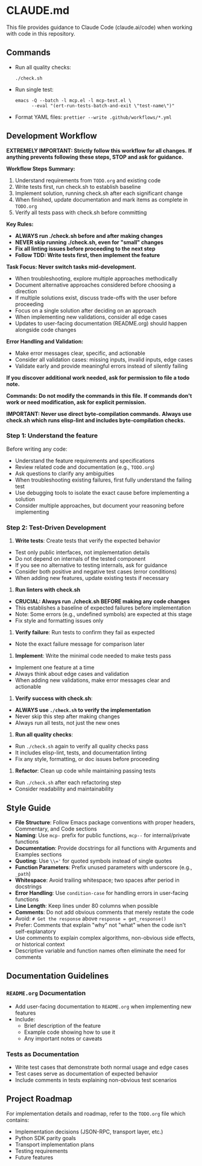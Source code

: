 # CLAUDE.md

This file provides guidance to Claude Code (claude.ai/code) when working
with code in this repository.

## Commands

- Run all quality checks:

  ```shell
  ./check.sh
  ```

- Run single test:

  ```shell
  emacs -Q --batch -l mcp.el -l mcp-test.el \
        --eval "(ert-run-tests-batch-and-exit \"test-name\")"
  ```

- Format YAML files: `prettier --write .github/workflows/*.yml`

## Development Workflow

**EXTREMELY IMPORTANT: Strictly follow this workflow for all changes.**
**If anything prevents following these steps, STOP and ask for guidance.**

**Workflow Steps Summary:**

1. Understand requirements from `TODO.org` and existing code
1. Write tests first, run check.sh to establish baseline
1. Implement solution, running check.sh after each significant change
1. When finished, update documentation and mark items as complete in `TODO.org`
1. Verify all tests pass with check.sh before committing

**Key Rules:**

- **ALWAYS run ./check.sh before and after making changes**
- **NEVER skip running ./check.sh, even for "small" changes**
- **Fix all linting issues before proceeding to the next step**
- **Follow TDD: Write tests first, then implement the feature**

**Task Focus: Never switch tasks mid-development.**

- When troubleshooting, explore multiple approaches methodically
- Document alternative approaches considered before choosing a direction
- If multiple solutions exist, discuss trade-offs with the user before proceeding
- Focus on a single solution after deciding on an approach
- When implementing new validations, consider all edge cases
- Updates to user-facing documentation (README.org) should happen alongside
  code changes

**Error Handling and Validation:**

- Make error messages clear, specific, and actionable
- Consider all validation cases: missing inputs, invalid inputs, edge cases
- Validate early and provide meaningful errors instead of silently failing

**If you discover additional work needed, ask for permission to file a todo note.**

**Commands: Do not modify the commands in this file.**
**If commands don't work or need modification, ask for explicit permission.**

**IMPORTANT: Never use direct byte-compilation commands.**
**Always use check.sh which runs elisp-lint and includes byte-compilation checks.**

### Step 1: Understand the feature

Before writing any code:

- Understand the feature requirements and specifications
- Review related code and documentation (e.g., `TODO.org`)
- Ask questions to clarify any ambiguities
- When troubleshooting existing failures, first fully understand the failing test
- Use debugging tools to isolate the exact cause before implementing a solution
- Consider multiple approaches, but document your reasoning before implementing

### Step 2: Test-Driven Development

1. **Write tests**: Create tests that verify the expected behavior

- Test only public interfaces, not implementation details
- Do not depend on internals of the tested component
- If you see no alternative to testing internals, ask for guidance
- Consider both positive and negative test cases (error conditions)
- When adding new features, update existing tests if necessary

1. **Run linters with check.sh**

- **CRUCIAL: Always run ./check.sh BEFORE making any code changes**
- This establishes a baseline of expected failures before implementation
- Note: Some errors (e.g., undefined symbols) are expected at this stage
- Fix style and formatting issues only

1. **Verify failure**: Run tests to confirm they fail as expected

- Note the exact failure message for comparison later

1. **Implement**: Write the minimal code needed to make tests pass

- Implement one feature at a time
- Always think about edge cases and validation
- When adding new validations, make error messages clear and actionable

1. **Verify success with check.sh**:

- **ALWAYS use `./check.sh` to verify the implementation**
- Never skip this step after making changes
- Always run all tests, not just the new ones

1. **Run all quality checks**:

- Run `./check.sh` again to verify all quality checks pass
- It includes elisp-lint, tests, and documentation linting
- Fix any style, formatting, or doc issues before proceeding

1. **Refactor**: Clean up code while maintaining passing tests

- Run `./check.sh` after each refactoring step
- Consider readability and maintainability

## Style Guide

- **File Structure**: Follow Emacs package conventions with proper headers,
  Commentary, and Code sections
- **Naming**: Use `mcp-` prefix for public functions, `mcp--` for internal/private
  functions
- **Documentation**: Provide docstrings for all functions with Arguments and Examples
  sections
- **Quoting**: Use `\\='` for quoted symbols instead of single quotes
- **Function Parameters**: Prefix unused parameters with underscore (e.g., `_path`)
- **Whitespace**: Avoid trailing whitespace; two spaces after period in docstrings
- **Error Handling**: Use `condition-case` for handling errors in user-facing functions
- **Line Length**: Keep lines under 80 columns when possible
- **Comments**: Do not add obvious comments that merely restate the code
- Avoid: `# Get the response` above `response = get_response()`
- Prefer: Comments that explain "why" not "what" when the code isn't self-explanatory
- Use comments to explain complex algorithms, non-obvious side effects,
  or historical context
- Descriptive variable and function names often eliminate the need for comments

## Documentation Guidelines

### `README.org` Documentation

- Add user-facing documentation to `README.org` when implementing new features
- Include:
  - Brief description of the feature
  - Example code showing how to use it
  - Any important notes or caveats

### Tests as Documentation

- Write test cases that demonstrate both normal usage and edge cases
- Test cases serve as documentation of expected behavior
- Include comments in tests explaining non-obvious test scenarios

## Project Roadmap

For implementation details and roadmap, refer to the `TODO.org` file which contains:

- Implementation decisions (JSON-RPC, transport layer, etc.)
- Python SDK parity goals
- Transport implementation plans
- Testing requirements
- Future features

